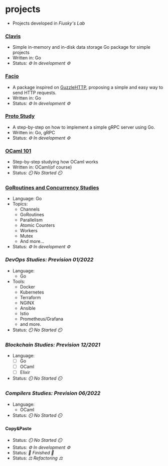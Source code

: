 # projects
- Projects developed in _Fiusky's Lab_

### [Clavis](https://github.com/fiuskylab/clavis)
- Simple in-memory and in-disk data storage Go package for simple projects
- Written in: Go
- Status: _⚙️ In development ⚙️_

### [Facio](https://github.com/fiuskylab/facio-http)
- A package inspired on [GuzzleHTTP](https://docs.guzzlephp.org/en/stable/), proposing a simple and easy way to send HTTP requests.
- Written in: Go
- Status: _⚙️ In development ⚙️_

### [Proto Study](https://github.com/fiuskylab/proto-study)
- A step-by-step on how to implement a simple gRPC server using Go.
- Written in: Go, gRPC
- Status: _⚙️ In development ⚙️_

### [OCaml 101](https://github.com/fiuskylab/ocaml101)
- Step-by-step studying how OCaml works
- Written in: OCaml(of course)
- Status: _⏲️ No Started ⏲️_

### [GoRoutines and Concurrency Studies](https://github.com/fiuskylab/go-routines101)
- Language: Go
- Topics:
    - Channels
    - GoRoutines
    - Parallelism
    - Atomic Counters
    - Workers
    - Mutex
    - And more...
- Status: _⚙️ In development ⚙️_

### _DevOps Studies: Prevision 01/2022_
- Language:
  - Go
- Tools:
  - Docker
  - Kubernetes
  - Terraform
  - NGINX
  - Ansible
  - Istio
  - Prometheus/Grafana
  - and more.
- Status: _⏲️ No Started ⏲️_

### _Blockchain Studies: Prevision 12/2021_
- Language:
  - [ ] Go
  - [ ] OCaml
  - [ ] Elixir
- Status: _⏲️ No Started ⏲️_

### _Compilers Studies: Prevision 06/2022_
- Language:
  - OCaml
- Status: _⏲️ No Started ⏲️_


#### Copy&Paste
- Status: _⏲️ No Started ⏲️_
- Status: _⚙️ In development ⚙️_
- Status: _🎉 Finished 🎉_
- Status: _⚖️ Refactoring ⚖️_
